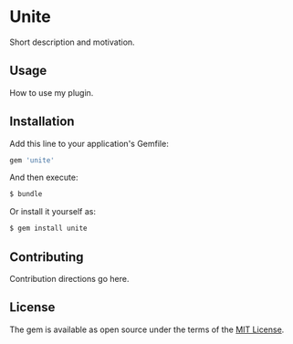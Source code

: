 # Unite
Short description and motivation.

## Usage
How to use my plugin.

## Installation
Add this line to your application's Gemfile:

```ruby
gem 'unite'
```

And then execute:
```bash
$ bundle
```

Or install it yourself as:
```bash
$ gem install unite
```

## Contributing
Contribution directions go here.

## License
The gem is available as open source under the terms of the [MIT License](https://opensource.org/licenses/MIT).
